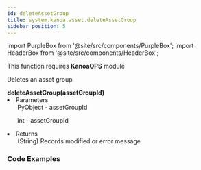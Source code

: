 ```yaml
---
id: deleteAssetGroup
title: system.kanoa.asset.deleteAssetGroup
sidebar_position: 5
---
```

import PurpleBox from '@site/src/components/PurpleBox';
import HeaderBox from '@site/src/components/HeaderBox';


<PurpleBox>This function requires <b>KanoaOPS</b> module</PurpleBox>

<HeaderBox header="Description">Deletes an asset group </HeaderBox>

<HeaderBox header="Syntax">
    <b>deleteAssetGroup(assetGroupId)
</b>
    <li> Parameters <br />
        <ul>PyObject - assetGroupId<br /> </ul>
        <ul>int - assetGroupId<br /> </ul>
    </li>
    <li> Returns <br />
        <ul>(String) Records modified or error message<br /> </ul>
    </li>
</HeaderBox>

### Code Examples

```py


```
